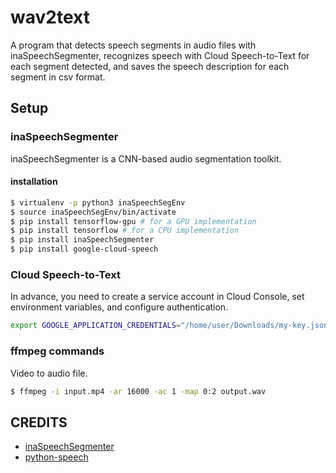 # wav2text

A program that detects speech segments in audio files with inaSpeechSegmenter, recognizes speech with Cloud Speech-to-Text for each segment detected, and saves the speech description for each segment in csv format.

## Setup


### inaSpeechSegmenter
inaSpeechSegmenter is a CNN-based audio segmentation toolkit.

#### installation


```bash
$ virtualenv -p python3 inaSpeechSegEnv
$ source inaSpeechSegEnv/bin/activate
$ pip install tensorflow-gpu # for a GPU implementation
$ pip install tensorflow # for a CPU implementation
$ pip install inaSpeechSegmenter
$ pip install google-cloud-speech
```

### Cloud Speech-to-Text

In advance, you need to create a service account in Cloud Console, set environment variables, and configure authentication.

```bash
export GOOGLE_APPLICATION_CREDENTIALS="/home/user/Downloads/my-key.json"
```

### ffmpeg commands

Video to audio file.

```bash
$ ffmpeg -i input.mp4 -ar 16000 -ac 1 -map 0:2 output.wav
```


## CREDITS

- [inaSpeechSegmenter](https://github.com/ina-foss/inaSpeechSegmenter/)
- [python-speech](https://github.com/googleapis/python-speech/)

